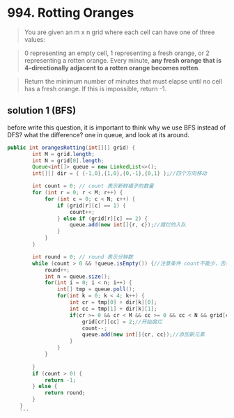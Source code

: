 # 994. Rotting Oranges

>You are given an m x n grid where each cell can have one of three values:

>0 representing an empty cell,
1 representing a fresh orange, or
2 representing a rotten orange.
Every minute, **any fresh orange that is 4-directionally adjacent to a rotten orange becomes rotten**.

>Return the minimum number of minutes that must elapse until no cell has a fresh orange. If this is impossible, return -1.

## solution 1 (BFS)
before write this question, it is important to think why we use BFS instead of DFS?
what the difference?
one in queue, and look at its around.

```java
public int orangesRotting(int[][] grid) {
        int M = grid.length;
        int N = grid[0].length;
        Queue<int[]> queue = new LinkedList<>();
        int[][] dir = { {-1,0},{1,0},{0,-1},{0,1} };//四个方向移动

        int count = 0; // count 表示新鲜橘子的数量
        for (int r = 0; r < M; r++) {
            for (int c = 0; c < N; c++) {
                if (grid[r][c] == 1) {
                    count++;
                } else if (grid[r][c] == 2) {
                    queue.add(new int[]{r, c});//腐烂的入队
                }
            }
        }

        int round = 0; // round 表示分钟数
        while (count > 0 && !queue.isEmpty()) {//注意条件 count不能少，否则会多计算
            round++;
            int n = queue.size();
            for(int i = 0; i < n; i++) {
                int[] tmp = queue.poll();
                for(int k = 0; k < 4; k++) {
                    int cr = tmp[0] + dir[k][0];
                    int cc = tmp[1] + dir[k][1];
                    if(cr >= 0 && cr < M && cc >= 0 && cc < N && grid[cr][cc] == 1) {
                        grid[cr][cc] = 2;//开始腐烂
                        count--;
                        queue.add(new int[]{cr, cc});//添加新元素
                    }
                }
            }
        
        }
        if (count > 0) {
            return -1;
        } else {
            return round;
        }
    }
    ```
    


